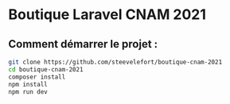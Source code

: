 # Boutique Laravel CNAM 2021

## Comment démarrer le projet :

```sh
git clone https://github.com/steevelefort/boutique-cnam-2021
cd boutique-cnam-2021
composer install
npm install
npm run dev
```
